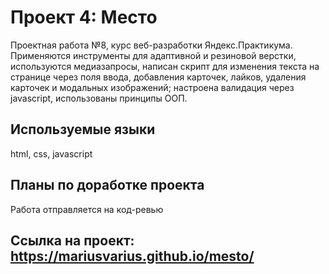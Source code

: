 # Проект 4: Место

Проектная работа №8, курс веб-разработки Яндекс.Практикума.
Применяются инструменты для адаптивной и резиновой верстки, используются медиазапросы, написан скрипт для изменения текста на странице через поля ввода, добавления карточек, лайков, удаления карточек и модальных изображений; настроена валидация через javascript, использованы принципы ООП.

## Используемые языки

html, css, javascript

## Планы по доработке проекта

Работа отправляется на код-ревью

## Ссылка на проект: https://mariusvarius.github.io/mesto/
